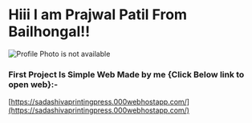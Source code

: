 # Hiii I am Prajwal Patil From Bailhongal!!
![Profile Photo is not available](https://avatars.githubusercontent.com/u/87030717?v=4)


### First Project Is Simple Web Made by me {Click Below link to open web}:-
[https://sadashivaprintingpress.000webhostapp.com/](https://sadashivaprintingpress.000webhostapp.com/)
